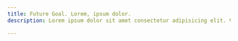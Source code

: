 ```yaml
---
title: Future Goal. Lorem, ipsum dolor.
description: Lorem ipsum dolor sit amet consectetur adipisicing elit. Voluptatum esse iste odio inventore velit voluptatibus cum ab quasi repudiandae vel mollitia tempore, ut, repellat, eius id laborum? Quisquam, aliquam cupiditate!

---
```


